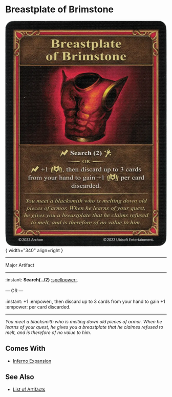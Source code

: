 # Breastplate of Brimstone

![Breastplate of Brimstone](../assets/artifacts_major-breastplate_of_brimstone.webp){ width="340" align=right }
___
Major Artifact
___
:instant: **Search(../2)** [:spellpower:](../spells.md).<br><br>— OR —<br><br>:instant: +1 :empower:, then discard up to 3 cards from your hand to gain +1 :empower: per card discarded.
___
*You meet a blacksmith who is melting down old pieces of armor. When he learns of your quest, he gives you a breastplate that he claimes refused to melt, and is therefore of no value to him.*


## Comes With

- [Inferno Expansion](../content.md)


## See Also

- [List of Artifacts](../artifacts.md)
